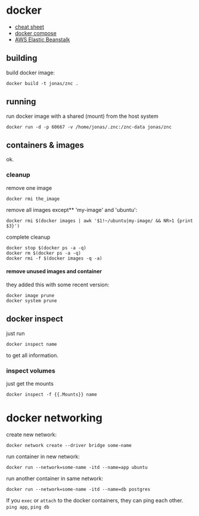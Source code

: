 # docker
* [cheat sheet](https://gist.github.com/wsargent/7049221)
* [docker compose](https://docs.docker.com/compose/)
* [AWS Elastic Beanstalk](https://aws.amazon.com/elasticbeanstalk/)


## building
build docker image:

    docker build -t jonas/znc .

## running
run docker image with a shared (mount) from the host system

```
docker run -d -p 60667 -v /home/jonas/.znc:/znc-data jonas/znc
```

## containers & images

ok.

### cleanup


remove one image

```
docker rmi the_image
```

remove all images except** 'my-image' and 'ubuntu':

```
docker rmi $(docker images | awk '$1!~/ubuntu|my-image/ && NR>1 {print $3}')
```

complete cleanup

```
docker stop $(docker ps -a -q)
docker rm $(docker ps -a -q)
docker rmi -f $(docker images -q -a)
```

#### remove unused images and container

they added this with some recent version:

```
docker image prune
docker system prune
```


## docker inspect

just run

```
docker inspect name
```

to get all information.

### inspect volumes

just get the mounts

```
docker inspect -f {{.Mounts}} name
```

# docker networking

create new network:

```
docker network create --driver bridge some-name
```

run container in new network:

```
docker run --network=some-name -itd --name=app ubuntu
```

run another container in same network:

```
docker run --network=some-name -itd --name=db postgres
```

If you `exec` or `attach` to the docker containers, they can ping each other. `ping app`, `ping db`
